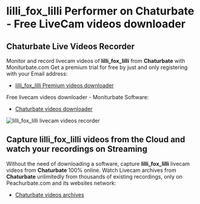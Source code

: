 # lilli_fox_lilli Performer on Chaturbate - Free LiveCam videos downloader

## Chaturbate Live Videos Recorder

Monitor and record livecam videos of **lilli_fox_lilli** from **Chaturbate** with Moniturbate.com
Get a premium trial for free by just and only registering with your Email address:
* [lilli_fox_lilli Premium videos downloader](https://moniturbate.com/request-demo-licence-key.html)

Free livecam videos downloader - Moniturbate Software:
* [Chaturbate videos downloader](https://moniturbate.com/moniturbate-download-software.html)

![lilli_fox_lilli livecam videos recorder](https://peachurnet.com/templates/moniturbate-software.png)


## Capture lilli_fox_lilli videos from the Cloud and watch your recordings on Streaming

Without the need of downloading a software, capture **lilli_fox_lilli** livecam videos from **Chaturbate** 100% online.
Watch Livecam archives from **Chaturbate** unlimitedly from thousands of existing recordings, only on Peachurbate.com and its websites network:
* [Chaturbate videos archives](https://peachurnet.com/)